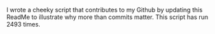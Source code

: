 I wrote a cheeky script that contributes to my Github by updating this ReadMe to illustrate why more than commits matter. This script has run 2493 times.
